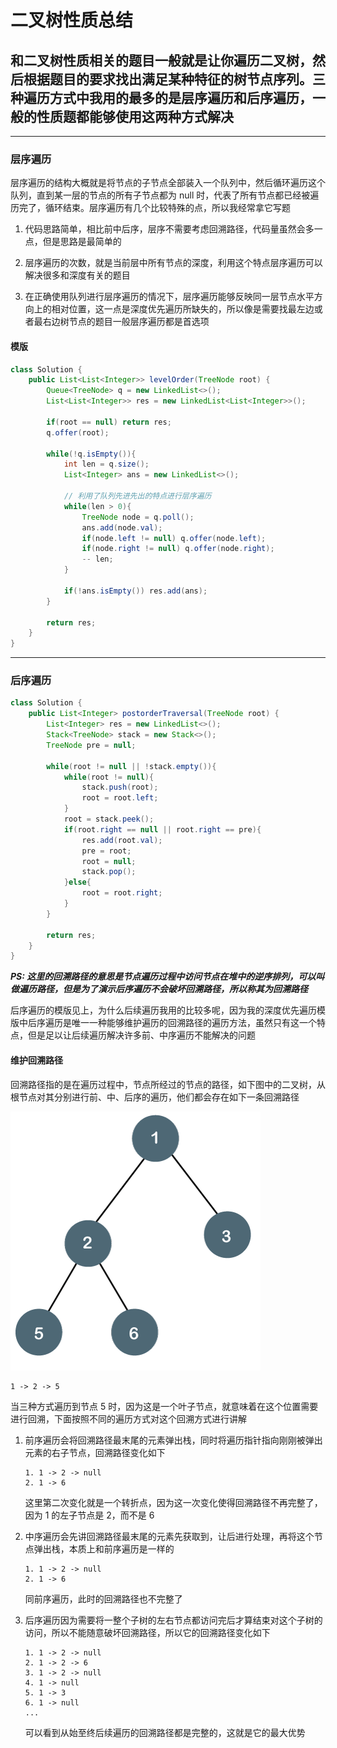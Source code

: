 # 二叉树性质总结

## 和二叉树性质相关的题目一般就是让你遍历二叉树，然后根据题目的要求找出满足某种特征的树节点序列。三种遍历方式中我用的最多的是层序遍历和后序遍历，一般的性质题都能够使用这两种方式解决

---

### 层序遍历

层序遍历的结构大概就是将节点的子节点全部装入一个队列中，然后循环遍历这个队列，直到某一层的节点的所有子节点都为 null 时，代表了所有节点都已经被遍历完了，循环结束。层序遍历有几个比较特殊的点，所以我经常拿它写题

1. 代码思路简单，相比前中后序，层序不需要考虑回溯路径，代码量虽然会多一点，但是思路是最简单的

2. 层序遍历的次数，就是当前层中所有节点的深度，利用这个特点层序遍历可以解决很多和深度有关的题目

3. 在正确使用队列进行层序遍历的情况下，层序遍历能够反映同一层节点水平方向上的相对位置，这一点是深度优先遍历所缺失的，所以像是需要找最左边或者最右边树节点的题目一般层序遍历都是首选项

#### 模版

```java
class Solution {
    public List<List<Integer>> levelOrder(TreeNode root) {
        Queue<TreeNode> q = new LinkedList<>();
        List<List<Integer>> res = new LinkedList<List<Integer>>();
        
        if(root == null) return res;
        q.offer(root);
        
        while(!q.isEmpty()){
            int len = q.size();
            List<Integer> ans = new LinkedList<>();

            // 利用了队列先进先出的特点进行层序遍历
            while(len > 0){
                TreeNode node = q.poll();
                ans.add(node.val);
                if(node.left != null) q.offer(node.left);
                if(node.right != null) q.offer(node.right);
                -- len;
            }
            
            if(!ans.isEmpty()) res.add(ans);
        }
        
        return res;
    }
}
```

---

### 后序遍历

```java
class Solution {
    public List<Integer> postorderTraversal(TreeNode root) {
        List<Integer> res = new LinkedList<>();
        Stack<TreeNode> stack = new Stack<>();
        TreeNode pre = null;
        
        while(root != null || !stack.empty()){
            while(root != null){
                stack.push(root);
                root = root.left;
            }
            root = stack.peek();
            if(root.right == null || root.right == pre){
                res.add(root.val);
                pre = root;
                root = null;
                stack.pop();
            }else{
                root = root.right;
            }
        }
        
        return res;
    }
}
```

***PS: 这里的回溯路径的意思是节点遍历过程中访问节点在堆中的逆序排列，可以叫做遍历路径，但是为了演示后序遍历不会破坏回溯路径，所以称其为回溯路径***

后序遍历的模版见上，为什么后续遍历我用的比较多呢，因为我的深度优先遍历模版中后序遍历是唯一一种能够维护遍历的回溯路径的遍历方法，虽然只有这一个特点，但是足以让后续遍历解决许多前、中序遍历不能解决的问题

#### 维护回溯路径

回溯路径指的是在遍历过程中，节点所经过的节点的路径，如下图中的二叉树，从根节点对其分别进行前、中、后序的遍历，他们都会存在如下一条回溯路径

![二叉树](./picture/binary-tree.png)

```text
1 -> 2 -> 5
```

当三种方式遍历到节点 5 时，因为这是一个叶子节点，就意味着在这个位置需要进行回溯，下面按照不同的遍历方式对这个回溯方式进行讲解

1. 前序遍历会将回溯路径最末尾的元素弹出栈，同时将遍历指针指向刚刚被弹出元素的右子节点，回溯路径变化如下

    ```text
    1. 1 -> 2 -> null
    2. 1 -> 6
    ```

    这里第二次变化就是一个转折点，因为这一次变化使得回溯路径不再完整了，因为 1 的左子节点是 2，而不是 6

2. 中序遍历会先讲回溯路径最末尾的元素先获取到，让后进行处理，再将这个节点弹出栈，本质上和前序遍历是一样的

    ```text
    1. 1 -> 2 -> null
    2. 1 -> 6
    ```

    同前序遍历，此时的回溯路径也不完整了

3. 后序遍历因为需要将一整个子树的左右节点都访问完后才算结束对这个子树的访问，所以不能随意破坏回溯路径，所以它的回溯路径变化如下

    ```text
    1. 1 -> 2 -> null
    2. 1 -> 2 -> 6
    3. 1 -> 2 -> null
    4. 1 -> null
    5. 1 -> 3
    6. 1 -> null
    ...
    ```

    可以看到从始至终后续遍历的回溯路径都是完整的，这就是它的最大优势
